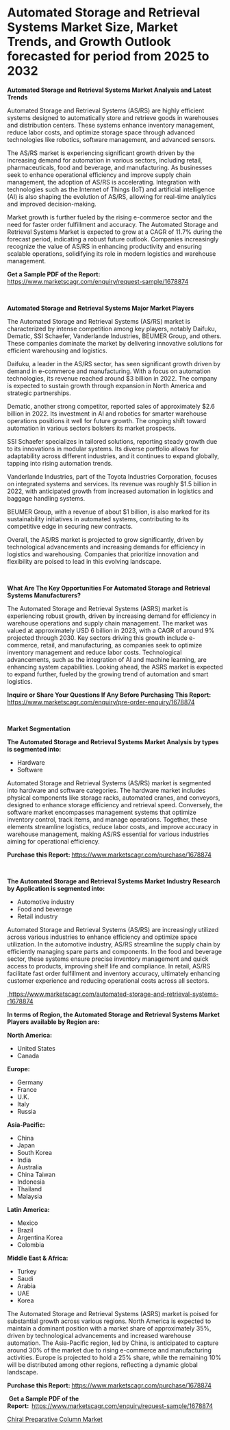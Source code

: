 <p><h1>Automated Storage and Retrieval Systems Market Size, Market Trends, and Growth Outlook forecasted for period from 2025 to 2032</h1></p><p><strong>Automated Storage and Retrieval Systems Market Analysis and Latest Trends</strong></p>
<p><p>Automated Storage and Retrieval Systems (AS/RS) are highly efficient systems designed to automatically store and retrieve goods in warehouses and distribution centers. These systems enhance inventory management, reduce labor costs, and optimize storage space through advanced technologies like robotics, software management, and advanced sensors. </p><p>The AS/RS market is experiencing significant growth driven by the increasing demand for automation in various sectors, including retail, pharmaceuticals, food and beverage, and manufacturing. As businesses seek to enhance operational efficiency and improve supply chain management, the adoption of AS/RS is accelerating. Integration with technologies such as the Internet of Things (IoT) and artificial intelligence (AI) is also shaping the evolution of AS/RS, allowing for real-time analytics and improved decision-making.</p><p>Market growth is further fueled by the rising e-commerce sector and the need for faster order fulfillment and accuracy. The Automated Storage and Retrieval Systems Market is expected to grow at a CAGR of 11.7% during the forecast period, indicating a robust future outlook. Companies increasingly recognize the value of AS/RS in enhancing productivity and ensuring scalable operations, solidifying its role in modern logistics and warehouse management.</p></p>
<p><strong>Get a Sample PDF of the Report:&nbsp;</strong> <a href="https://www.marketscagr.com/enquiry/request-sample/1678874?utm_campaign=3189&utm_medium=2&utm_source=Github&utm_content=ia&utm_term=24032025&utm_id=automated-storage-and-retrieval-systems">https://www.marketscagr.com/enquiry/request-sample/1678874</a></p>
<p>&nbsp;</p>
<p><strong>Automated Storage and Retrieval Systems Major Market Players</strong></p>
<p><p>The Automated Storage and Retrieval Systems (AS/RS) market is characterized by intense competition among key players, notably Daifuku, Dematic, SSI Schaefer, Vanderlande Industries, BEUMER Group, and others. These companies dominate the market by delivering innovative solutions for efficient warehousing and logistics.</p><p>Daifuku, a leader in the AS/RS sector, has seen significant growth driven by demand in e-commerce and manufacturing. With a focus on automation technologies, its revenue reached around $3 billion in 2022. The company is expected to sustain growth through expansion in North America and strategic partnerships.</p><p>Dematic, another strong competitor, reported sales of approximately $2.6 billion in 2022. Its investment in AI and robotics for smarter warehouse operations positions it well for future growth. The ongoing shift toward automation in various sectors bolsters its market prospects.</p><p>SSI Schaefer specializes in tailored solutions, reporting steady growth due to its innovations in modular systems. Its diverse portfolio allows for adaptability across different industries, and it continues to expand globally, tapping into rising automation trends.</p><p>Vanderlande Industries, part of the Toyota Industries Corporation, focuses on integrated systems and services. Its revenue was roughly $1.5 billion in 2022, with anticipated growth from increased automation in logistics and baggage handling systems.</p><p>BEUMER Group, with a revenue of about $1 billion, is also marked for its sustainability initiatives in automated systems, contributing to its competitive edge in securing new contracts.</p><p>Overall, the AS/RS market is projected to grow significantly, driven by technological advancements and increasing demands for efficiency in logistics and warehousing. Companies that prioritize innovation and flexibility are poised to lead in this evolving landscape.</p></p>
<p>&nbsp;</p>
<p><strong>What Are The Key Opportunities For Automated Storage and Retrieval Systems Manufacturers?</strong></p>
<p><p>The Automated Storage and Retrieval Systems (ASRS) market is experiencing robust growth, driven by increasing demand for efficiency in warehouse operations and supply chain management. The market was valued at approximately USD 6 billion in 2023, with a CAGR of around 9% projected through 2030. Key sectors driving this growth include e-commerce, retail, and manufacturing, as companies seek to optimize inventory management and reduce labor costs. Technological advancements, such as the integration of AI and machine learning, are enhancing system capabilities. Looking ahead, the ASRS market is expected to expand further, fueled by the growing trend of automation and smart logistics.</p></p>
<p><strong>Inquire or Share Your Questions If Any Before Purchasing This Report:</strong> <a href="https://www.marketscagr.com/enquiry/pre-order-enquiry/1678874?utm_campaign=3189&utm_medium=2&utm_source=Github&utm_content=ia&utm_term=24032025&utm_id=automated-storage-and-retrieval-systems">https://www.marketscagr.com/enquiry/pre-order-enquiry/1678874</a></p>
<p>&nbsp;</p>
<p><strong>Market Segmentation</strong></p>
<p><strong>The Automated Storage and Retrieval Systems Market Analysis by types is segmented into:</strong></p>
<p><ul><li>Hardware</li><li>Software</li></ul></p>
<p><p>Automated Storage and Retrieval Systems (AS/RS) market is segmented into hardware and software categories. The hardware market includes physical components like storage racks, automated cranes, and conveyors, designed to enhance storage efficiency and retrieval speed. Conversely, the software market encompasses management systems that optimize inventory control, track items, and manage operations. Together, these elements streamline logistics, reduce labor costs, and improve accuracy in warehouse management, making AS/RS essential for various industries aiming for operational efficiency.</p></p>
<p><strong>Purchase this Report:&nbsp;</strong><a href="https://www.marketscagr.com/purchase/1678874?utm_campaign=3189&utm_medium=2&utm_source=Github&utm_content=ia&utm_term=24032025&utm_id=automated-storage-and-retrieval-systems">https://www.marketscagr.com/purchase/1678874</a></p>
<p>&nbsp;</p>
<p><strong>The Automated Storage and Retrieval Systems Market Industry Research by Application is segmented into:</strong></p>
<p><ul><li>Automotive industry</li><li>Food and beverage</li><li>Retail industry</li></ul></p>
<p><p>Automated Storage and Retrieval Systems (AS/RS) are increasingly utilized across various industries to enhance efficiency and optimize space utilization. In the automotive industry, AS/RS streamline the supply chain by efficiently managing spare parts and components. In the food and beverage sector, these systems ensure precise inventory management and quick access to products, improving shelf life and compliance. In retail, AS/RS facilitate fast order fulfillment and inventory accuracy, ultimately enhancing customer experience and reducing operational costs across all sectors.</p></p>
<p><a href="https://www.marketscagr.com/automated-storage-and-retrieval-systems-r1678874?utm_campaign=3189&utm_medium=2&utm_source=Github&utm_content=ia&utm_term=24032025&utm_id=automated-storage-and-retrieval-systems">&nbsp;https://www.marketscagr.com/automated-storage-and-retrieval-systems-r1678874</a></p>
<p><strong>In terms of Region, the Automated Storage and Retrieval Systems Market Players available by Region are:</strong></p>
<p>
    <p> <strong> North America: </strong>
        <ul>
            <li>United States</li>
            <li>Canada</li>
        </ul>
        </p> 
    <p> <strong> Europe: </strong>
        <ul>
            <li>Germany</li>
            <li>France</li>
            <li>U.K.</li>
            <li>Italy</li>
            <li>Russia</li>
        </ul>
        </p> 
    <p> <strong> Asia-Pacific: </strong>
        <ul>
            <li>China</li>
            <li>Japan</li>
            <li>South Korea</li>
            <li>India</li>
            <li>Australia</li>
            <li>China Taiwan</li>
            <li>Indonesia</li>
            <li>Thailand</li>
            <li>Malaysia</li>
        </ul>
        </p> 
    <p> <strong> Latin America: </strong>
        <ul>
            <li>Mexico</li>
            <li>Brazil</li>
            <li>Argentina Korea</li>
            <li>Colombia</li>
        </ul>
        </p> 
    <p> <strong> Middle East & Africa: </strong>
        <ul>
            <li>Turkey</li>
            <li>Saudi</li>
            <li>Arabia</li>
            <li>UAE</li>
            <li>Korea</li>
        </ul>
    </p>
    </p>
<p><p>The Automated Storage and Retrieval Systems (ASRS) market is poised for substantial growth across various regions. North America is expected to maintain a dominant position with a market share of approximately 35%, driven by technological advancements and increased warehouse automation. The Asia-Pacific region, led by China, is anticipated to capture around 30% of the market due to rising e-commerce and manufacturing activities. Europe is projected to hold a 25% share, while the remaining 10% will be distributed among other regions, reflecting a dynamic global landscape.</p></p>
<p><strong>Purchase this Report: </strong><a href="https://www.marketscagr.com/purchase/1678874?utm_campaign=3189&utm_medium=2&utm_source=Github&utm_content=ia&utm_term=24032025&utm_id=automated-storage-and-retrieval-systems">https://www.marketscagr.com/purchase/1678874</a></p>
<p>&nbsp;<strong>Get a Sample PDF of the Report:&nbsp;&nbsp;</strong><a href="https://www.marketscagr.com/enquiry/request-sample/1678874?utm_campaign=3189&utm_medium=2&utm_source=Github&utm_content=ia&utm_term=24032025&utm_id=automated-storage-and-retrieval-systems">https://www.marketscagr.com/enquiry/request-sample/1678874</a></p>
<p><strong></strong></p>
<p><p><a href="https://github.com/saoneubeh8/Market-Research-Report-List-1/blob/main/chiral-preparative-column-market.md?utm_campaign=3189&utm_medium=2&utm_source=Github&utm_content=ia&utm_term=24032025&utm_id=automated-storage-and-retrieval-systems">Chiral Preparative Column Market</a></p></p>